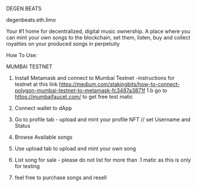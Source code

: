DEGEN BEATS

degenbeats.eth.limo 

Your #1 home for decentralized, digital music ownership. A place where you can mint your own songs to the blockchain, set them, listen, buy and collect royalties on your produced songs in perpetuity

How To Use:

MUMBAI TESTNET

1. Install Metamask and connect to Mumbai Testnet -instructions for testnet at this link https://medium.com/stakingbits/how-to-connect-polygon-mumbai-testnet-to-metamask-fc3487a3871f
1.b go to https://mumbaifaucet.com/ to get free test matic

2. Connect wallet to dApp
3. Go to profile tab - upload and mint your profile NFT // set Username and Status
4. Browse Available songs
5. Use upload tab to upload and mint your own song
6. List song for sale - please do not list for more than .1 matic as this is only for testing
7. feel free to purchase songs and resell